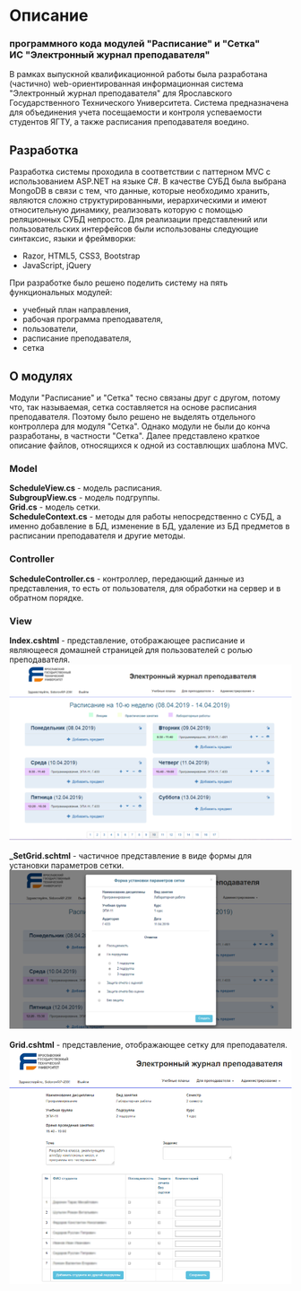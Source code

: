 # Описание
### программного кода модулей "Расписание" и "Сетка"<br />ИС "Электронный журнал преподавателя"

В рамках выпускной квалификационной работы была разработана (частично) web-ориентированная информационная система "Электронный журнал преподавателя" для Ярославского Государственного Технического Университета. Система предназначена для объединения учета посещаемости и контроля успеваемости студентов ЯГТУ, а также расписания преподавателя воедино. 

## Разработка

Разработка системы проходила в соответствии с паттерном MVC с использованием ASP.NET на языке C#. В качестве СУБД была выбрана MongoDB в связи с тем, что данные, которые необходимо хранить, являются сложно структурированными, иерархическими и имеют относительную динамику, реализовать которую с помощью реляционных СУБД непросто.
Для реализации представлений или пользовательских интерфейсов были использованы следующие синтаксис, языки и фреймворки:
- Razor, HTML5, CSS3, Bootstrap
- JavaScript, jQuery

При разработке было решено поделить систему на пять функциональных модулей:
- учебный план направления,
- рабочая программа преподавателя,
- пользователи,
- расписание преподавателя,
- сетка

## О модулях

Модули "Расписание" и "Сетка" тесно связаны друг с другом, потому что, так называемая, сетка составляется на основе расписания преподавателя. Поэтому было решено не выделять отдельного контроллера для модуля "Сетка". Однако модули не были до конча разработаны, в частности "Сетка".
Далее представлено краткое описание файлов, относящихся к одной из составлющих шаблона MVC.

### Model

**ScheduleView.cs** - модель расписания.<br />
**SubgroupView.cs** - модель подгруппы.<br />
**Grid.cs** - модель сетки.<br />
**ScheduleContext.cs** - методы для работы непосредственно с СУБД, а именно добавление в БД, изменение в БД, удаление из БД предметов в расписании преподавателя и другие методы.

### Controller

**ScheduleController.cs** - контроллер, передающий данные из представления, то есть от пользователя, для обработки на сервер и в обратном порядке.

### View

**Index.cshtml** - представление, отображающее расписание и являющееся домашней страницей для пользователей с ролью преподавателя.<br />
<img src="https://github.com/SedatDon3/MVC-WebApp/blob/master/Screenshots/Index.png?raw=true" width="606">
<br /><br />
**\_SetGrid.schtml** - частичное представление в виде формы для установки параметров сетки.<br />
<img src="https://github.com/SedatDon3/MVC-WebApp/blob/master/Screenshots/_SetGrid.png?raw=true" width="606">
<br /><br />
**Grid.cshtml** - представление, отображающее сетку для преподавателя.<br />
<img src="https://github.com/SedatDon3/MVC-WebApp/blob/master/Screenshots/Grid.png?raw=true" width="606">

